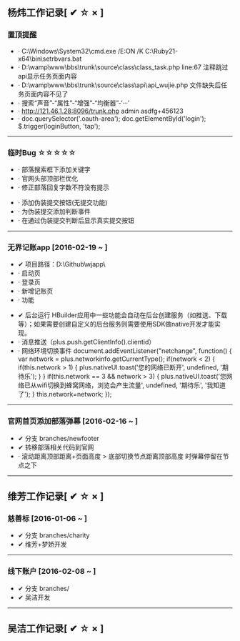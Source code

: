 ## 杨炜工作记录[ ✔ ☆ × ]

### 置顶提醒

+ · C:\Windows\System32\cmd.exe /E:ON /K C:\Ruby21-x64\bin\setrbvars.bat
+ · D:\wamp\www\bbs\trunk\source\class\class_task.php line:67 注释跳过api显示任务页面内容
+ · D:\wamp\www\bbs\trunk\source\class\api\api_wujie.php 文件缺失后任务页面内容不见了
+ · 搜索“声音”-“属性”-“增强”-“均衡器”-‘···’
+ · http://121.46.1.28:8096/trunk.php admin asdfg+456123
+ · doc.querySelector('.oauth-area'); doc.getElementById('login'); $.trigger(loginButton, 'tap');

---

### 临时Bug ☆☆☆☆☆

+ · 部落搜索框下添加关键字
+ · 官网头部顶部栏优化
+ · 修正部落回复字数不符没有提示
 - · 添加伪装提交按钮(无提交功能)
 - · 为伪装提交添加判断事件
 - · 在通过伪装提交判断后显示真实提交按钮

---

### 无界记账app [2016-02-19 ~ ]

+ ✔ 项目路径：D:\Github\wjapp\
+ · 启动页
+ · 登录页
+ · 新增记账页
+ · 功能
 - ✔ 后台运行
     HBuilder应用中一些功能会自动在后台创建服务（如推送、下载等）；如果需要创建自定义的后台服务则需要使用SDK做native开发才能实现。
 - · 消息推送（plus.push.getClientInfo().clientid）
 - · 网络环境切换事件
     document.addEventListener("netchange", function() {
         var network = plus.networkinfo.getCurrentType();
         if(network < 2) {
             if(this.network > 1) {
             plus.nativeUI.toast('您的网络已断开', undefined, '期待乐');
             }
         }
         if(this.network == 3 && network > 3) {
             plus.nativeUI.toast('您网络已从wifi切换到蜂窝网络，浏览会产生流量', undefined, '期待乐', '我知道了');
         }
         this.network=network;
     });

---

### 官网首页添加部落弹幕  [2016-02-16 ~ ]

+ ✔ 分支 branches/newfooter
+ ✔ 转移部落相关代码到官网
+ · 滚动距离顶部距离+页面高度 > 底部切换节点距离顶部高度 时弹幕停留在节点之下

---

## 维芳工作记录[ ✔ ☆ × ]

### 慈善标 [2016-01-06 ~ ]

+ ✔ 分支 branches/charity
+ ✔ 维芳+梦娇开发

---

### 线下账户 [2016-02-08 ~ ]

+ ✔ 分支 branches/
+ ✔ 吴洁开发

---

## 吴洁工作记录[ ✔ ☆ × ]

